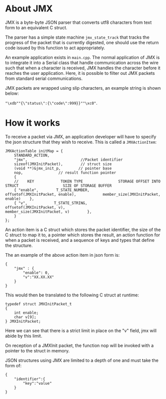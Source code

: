 # About JMX

JMX is a byte-byte JSON parser that converts utf8 characters from text form to an equivalent C struct.

The parser has a simple state machine `jmx_state_track` that tracks the progress of the packet that is currently digested, one should use the return code issued by this function to act appropriately.

An example application exists in `main.cpp`. The normal application of JMX is to integrate it into a Serial class that handle communication across the wire such that when a character is received, JMX handles the character before it reaches the user application. Here, it is possible to filter out JMX packets from standard serial communications.

JMX packets are wrapped using slip characters, an example string is shown below:

`"\xdb""{\"status\":{\"code\":999}}""\xc0"`.

# How it works

To receive a packet via JMX, an application developer will have to specify the json structure that they wish to receive. This is called a `JMXActionItem`:

```
JMXActionTable initMap = {
    STANDARD_ACTION,
    "jmx",                        //Packet identifier
    sizeof(JMXInitPacket),        // struct size
    (void **)&jmx_init_p,        // pointer base
    nop,                // result function pointer
    {
    //    KEY            TOKEN TYPE                STORAGE OFFSET INTO STRUCT                    SIZE OF STORAGE BUFFER
    { "enable",        T_STATE_NUMBER,            offsetof(JMXInitPacket, enable),            member_size(JMXInitPacket, enable)    },
    { "v",            T_STATE_STRING,            offsetof(JMXInitPacket, v),                    member_size(JMXInitPacket, v)        },
    }
};
```

An action item is a C struct which stores the packet identifier, the size of the C struct to map it to, a pointer which stores the result, an action function for when a packet is received, and a sequence of keys and types that define the structure.

The an example of the above action item in json form is:

```
{
    "jmx" : {
        "enable": 0,
        "v":"XX.XX.XX"
    }
}
```

This would then be translated to the following C struct at runtime:

```
typedef struct JMXInitPacket_t
{
    int enable;
    char v[9];
} JMXInitPacket;
```

Here we can see that there is a strict limit in place on the "v" field, jmx will abide by this limit.

On reception of a JMXInit packet, the function nop will be invoked with a pointer to the struct in memory.


JSON structures using JMX are limited to a depth of one and must take the form of:

```
{
    "identifier":{
        "key":"value"
    }
}
```
